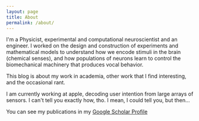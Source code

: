 ```yaml
---
layout: page
title: About
permalink: /about/
---
```



I'm a Physicist, experimental and computational neuroscientist and an engineer. 
I worked on the design and construction of experiments and mathematical models to understand how we encode stimuli in the brain (chemical senses), and how populations of neurons learn to control the biomechanical machinery that produces vocal behavior.

This blog is about my work in academia, other work that I find interesting, and the occasional rant.

I am currently working at apple, decoding user intention from large arrays of sensors.
I can't tell you exactly how, tho. I mean, I could tell you, but then...


You can see my publications in my
[Google Scholar Profile](https://scholar.google.com/citations?user=yrSjCGwAAAAJ&hl=en&oi=ao)
